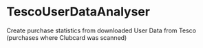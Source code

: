 # TescoUserDataAnalyser
 Create purchase statistics from downloaded User Data from Tesco (purchases where Clubcard was scanned)
